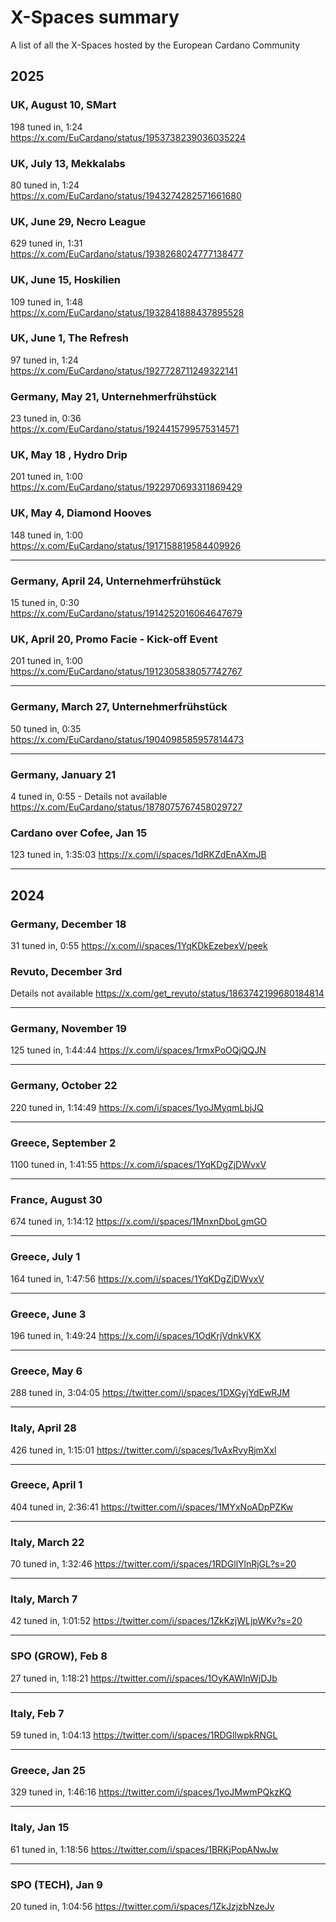 # X-Spaces summary
A list of all the X-Spaces hosted by the European Cardano Community

## 2025

### UK, August 10, SMart
198 tuned in, 1:24  
https://x.com/EuCardano/status/1953738239036035224

### UK, July 13,  Mekkalabs
80 tuned in, 1:24  
https://x.com/EuCardano/status/1943274282571661680

### UK, June 29, Necro League
629 tuned in, 1:31  
https://x.com/EuCardano/status/1938268024777138477

### UK, June 15, Hoskilien
109 tuned in, 1:48  
https://x.com/EuCardano/status/1932841888437895528

### UK, June 1, The Refresh 
97 tuned in, 1:24  
https://x.com/EuCardano/status/1927728711249322141

### Germany, May 21, Unternehmerfrühstück  
23 tuned in, 0:36  
https://x.com/EuCardano/status/1924415799575314571  

### UK, May 18 , Hydro Drip
201 tuned in, 1:00  
https://x.com/EuCardano/status/1922970693311869429  

### UK, May 4, Diamond Hooves  
148 tuned in, 1:00  
https://x.com/EuCardano/status/1917158819584409926  

---

### Germany, April 24, Unternehmerfrühstück  
15 tuned in, 0:30  
https://x.com/EuCardano/status/1914252016064647679  

### UK, April 20, Promo Facie - Kick-off Event  
201 tuned in, 1:00  
https://x.com/EuCardano/status/1912305838057742767  

---

### Germany, March 27, Unternehmerfrühstück  
50 tuned in, 0:35  
https://x.com/EuCardano/status/1904098585957814473  
 
---

### Germany, January 21  
4 tuned in, 0:55 - Details not available
https://x.com/EuCardano/status/1878075767458029727

### Cardano over Cofee, Jan 15  
123 tuned in, 1:35:03
https://x.com/i/spaces/1dRKZdEnAXmJB

---
## 2024

### Germany, December 18
31 tuned in, 0:55
https://x.com/i/spaces/1YqKDkEzebexV/peek



### Revuto, December 3rd
Details not available
https://x.com/get_revuto/status/1863742199680184814

---

### Germany, November 19
125 tuned in, 1:44:44
https://x.com/i/spaces/1rmxPoOQjQQJN

---

### Germany, October 22
220 tuned in, 1:14:49
https://x.com/i/spaces/1yoJMyqmLbjJQ

---

### Greece, September 2
1100 tuned in, 1:41:55
https://x.com/i/spaces/1YqKDgZjDWvxV

---

### France, August 30
674 tuned in, 1:14:12
https://x.com/i/spaces/1MnxnDboLgmGO

---

### Greece, July 1
164 tuned in, 1:47:56
https://x.com/i/spaces/1YqKDgZjDWvxV

---

### Greece, June 3
196 tuned in, 1:49:24
https://x.com/i/spaces/1OdKrjVdnkVKX

---

### Greece, May 6
288 tuned in, 3:04:05
https://twitter.com/i/spaces/1DXGyjYdEwRJM

---

### Italy, April 28
426 tuned in, 1:15:01
https://twitter.com/i/spaces/1vAxRvyRjmXxl

---

### Greece, April 1
404 tuned in, 2:36:41
https://twitter.com/i/spaces/1MYxNoADpPZKw

---

### Italy, March 22
70 tuned in, 1:32:46
https://twitter.com/i/spaces/1RDGllYlnRjGL?s=20

---

### Italy, March 7
42 tuned in, 1:01:52
https://twitter.com/i/spaces/1ZkKzjWLjpWKv?s=20

---

### SPO (GROW), Feb 8
27 tuned in, 1:18:21
https://twitter.com/i/spaces/1OyKAWlnWjDJb

---

### Italy, Feb 7
59 tuned in, 1:04:13
https://twitter.com/i/spaces/1RDGllwpkRNGL

---

### Greece, Jan 25
329 tuned in, 1:46:16
https://twitter.com/i/spaces/1yoJMwmPQkzKQ

---

### Italy, Jan 15
61 tuned in, 1:18:56
https://twitter.com/i/spaces/1BRKjPopANwJw

---

### SPO (TECH), Jan 9
20 tuned in, 1:04:56
https://twitter.com/i/spaces/1ZkJzjzbNzeJv

































